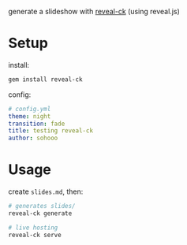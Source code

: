 generate a slideshow with [reveal-ck](https://github.com/jedcn/reveal-ck) (using reveal.js)


# Setup

install:

```bash
gem install reveal-ck
```

config:

```yaml
# config.yml
theme: night
transition: fade
title: testing reveal-ck
author: sohooo
```


# Usage

create `slides.md`, then:

```bash
# generates slides/
reveal-ck generate

# live hosting
reveal-ck serve
```
